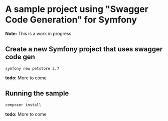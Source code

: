 # A sample project using "Swagger Code Generation" for Symfony

**Note:** This is a work in progress

## Create a new Symfony project that uses swagger code gen

```
symfony new petstore 2.7
```

**todo:** More to come

## Running the sample

```
composer install
```

**todo:** More to come
